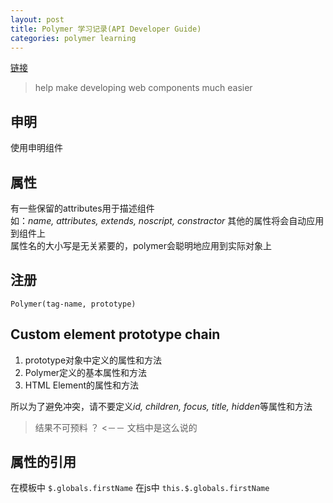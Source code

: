 ```yaml
---
layout: post
title: Polymer 学习记录(API Developer Guide)
categories: polymer learning
---
```


[链接](https://www.polymer-project.org/docs/polymer/polymer.html)


> help make developing web components much easier


## 申明

使用<polymer-element>申明组件


## 属性

有一些保留的attributes用于描述组件  
如：*name, attributes, extends, noscript, constractor*
其他的属性将会自动应用到组件上  
属性名的大小写是无关紧要的，polymer会聪明地应用到实际对象上


## 注册

```
Polymer(tag-name, prototype)
```

## Custom element prototype chain

1. prototype对象中定义的属性和方法
2. Polymer定义的基本属性和方法
3. HTML Element的属性和方法

所以为了避免冲突，请不要定义*id, children, focus, title, hidden*等属性和方法

> 结果不可预料 ？ <－－ 文档中是这么说的


## 属性的引用


在模板中 `$.globals.firstName`
在js中 `this.$.globals.firstName`
